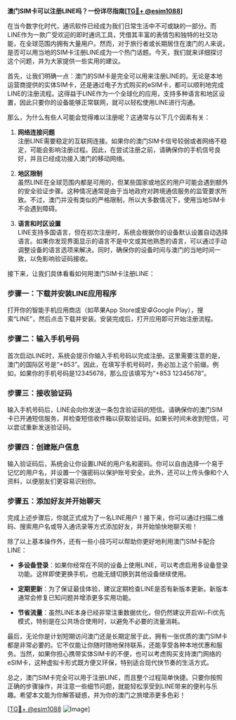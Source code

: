 **澳门SIM卡可以注册LINE吗？一份详尽指南[[TG💪+ @esim1088](https://t.me/s/esim1088)]**

在当今数字化时代，通讯软件已经成为我们日常生活中不可或缺的一部分。而LINE作为一款广受欢迎的即时通讯工具，凭借其丰富的表情包和独特的社交功能，在全球范围内拥有大量用户。然而，对于旅行者或长期居住在澳门的人来说，是否可以用当地的SIM卡注册LINE成为一个热门话题。今天，我们就来详细探讨这个问题，并为大家提供一些实用的建议。

首先，让我们明确一点：澳门的SIM卡是完全可以用来注册LINE的。无论是本地运营商提供的实体SIM卡，还是通过电子方式购买的eSIM卡，都可以顺利地完成LINE的注册流程。这得益于LINE作为一个全球化的应用，支持多种语言和地区设置，因此只要你的设备能够正常联网，就可以轻松使用LINE进行沟通。

那么，为什么有些人可能会觉得难以注册呢？这通常与以下几个因素有关：

1. **网络连接问题**  
   注册LINE需要稳定的互联网连接。如果你的澳门SIM卡信号较弱或者网络不稳定，可能会影响注册过程。因此，在尝试注册之前，请确保你的手机信号良好，并且已经成功接入澳门的移动网络。

2. **地区限制**  
   虽然LINE在全球范围内都是可用的，但某些国家或地区的用户可能会遇到额外的安全验证步骤。这种情况通常是由于当地政府对跨境通信服务的监管要求所致。不过，澳门并没有类似的严格限制，所以大多数情况下，使用当地SIM卡不会遇到障碍。

3. **语言和时区设置**  
   LINE支持多国语言，但在初次注册时，系统会根据你的设备默认设置自动选择语言。如果你发现界面显示的语言不是中文或其他熟悉的语言，可以通过手动调整设备的语言选项来解决。同时，确保你的设备时间与澳门的当地时间一致，以免影响验证码接收。

接下来，让我们具体看看如何用澳门SIM卡注册LINE：

### 步骤一：下载并安装LINE应用程序  
打开你的智能手机应用商店（如苹果App Store或安卓Google Play），搜索“LINE”，然后点击下载并安装。安装完成后，打开应用即可开始注册流程。

### 步骤二：输入手机号码  
首次启动LINE时，系统会提示你输入手机号码以完成注册。这里需要注意的是，澳门的国际区号是“+853”。因此，在填写手机号码时，务必加上这个前缀。例如，如果你的手机号码是12345678，那么应该填写为“+853 12345678”。

### 步骤三：接收验证码  
输入手机号码后，LINE会向你发送一条包含验证码的短信。请确保你的澳门SIM卡已开通短信服务，并检查短信收件箱以获取验证码。如果长时间未收到短信，可以尝试重新发送验证码。

### 步骤四：创建账户信息  
输入验证码后，系统会让你设置LINE的用户名和密码。你可以自由选择一个易于记忆的用户名，并设置一个强密码以保护账号安全。此外，还可以上传头像和个人资料，以便朋友们更容易识别你。

### 步骤五：添加好友并开始聊天  
完成上述步骤后，你就正式成为了一名LINE用户！接下来，你可以通过扫描二维码、搜索用户名或导入通讯录等方式添加好友，并开始愉快地聊天啦！

除了以上基本操作外，还有一些小技巧可以帮助你更好地利用澳门SIM卡配合LINE：

- **多设备登录**：如果你经常在不同的设备上使用LINE，可以考虑启用多设备登录功能。这样即使更换手机，也能无缝切换到其他设备继续使用。
  
- **定期更新**：为了保证最佳体验，建议定期检查LINE是否有新版本更新。新版本通常会修复已知问题并增添更多实用功能。

- **节省流量**：虽然LINE本身已经非常注重数据优化，但仍然建议开启Wi-Fi优先模式，特别是在公共场合使用时，以避免不必要的流量消耗。

最后，无论你是计划短期访问澳门还是长期定居于此，拥有一张优质的澳门SIM卡都是非常必要的。它不仅能让你随时随地保持联系，还能享受各种本地优惠和服务。当然，如果你担心携带实体SIM卡的不便，也可以考虑购买支持澳门网络的eSIM卡，这种虚拟卡形式既方便又环保，特别适合现代快节奏的生活方式。

总之，澳门SIM卡完全可以用于注册LINE，而且整个过程简单快捷。只要你按照正确的步骤操作，并注意一些细节问题，就能轻松享受到LINE带来的便利与乐趣。希望本文能为你解答疑惑，并为你的澳门之旅增添更多色彩！

[[TG💪+ @esim1088](https://t.me/s/esim1088) ![Image](https://i.postimg.cc/4NQfJmqS/Snipaste-2025-05-13-00-14-12.png)]